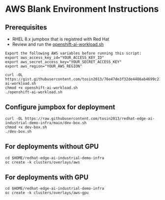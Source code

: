 # AWS Blank Environment Instructions  

## Prerequisites
* RHEL 8.x jumpbox that is registred with Red Hat
* Review and run the [openshift-ai-workload.sh](https://gist.githubusercontent.com/tosin2013/76e47de3f32de4486ab4699c21b2188e/raw/e2e8fedda029e699cc522a3e607b40c37ea01ee5/openshift-ai-workload.sh)
```
Export the following AWS variables before running this script:
export aws_access_key_id="YOUR_ACCESS_KEY_ID"
export aws_secret_access_key="YOUR_SECRET_ACCESS_KEY"
export aws_region="YOUR_AWS_REGION"

curl -OL https://gist.githubusercontent.com/tosin2013/76e47de3f32de4486ab4699c21b2188e/raw/e2e8fedda029e699cc522a3e607b40c37ea01ee5/openshift-ai-workload.sh
chmod +x openshift-ai-workload.sh
./openshift-ai-workload.sh
```

## Configure jumpbox for deployment
```
curl -OL https://raw.githubusercontent.com/tosin2013/redhat-edge-ai-industrial-demo-infra/main/dev-box.sh
chmod +x dev-box.sh
./dev-box.sh
```


## For deployments without GPU
```
cd $HOME/redhat-edge-ai-industrial-demo-infra
oc create -k clusters/overlays/aws
```

## For deployments with GPU
```
cd $HOME/redhat-edge-ai-industrial-demo-infra
oc create -k clusters/overlays/aws-gpu
```

